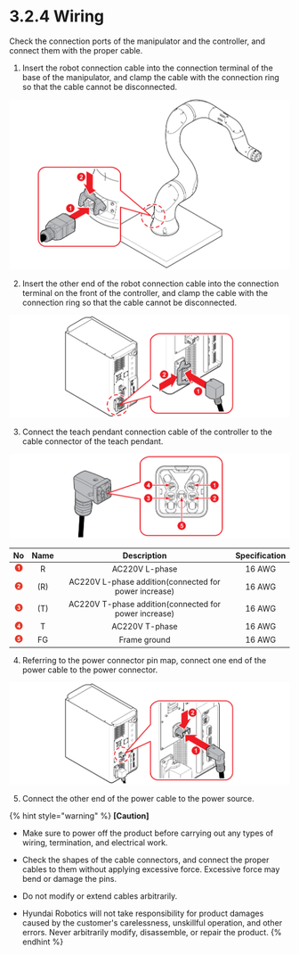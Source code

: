# 3.2.4 Wiring

Check the connection ports of the manipulator and the controller, and connect them with the proper cable.

1. Insert the robot connection cable into the connection terminal of the base of the manipulator, and clamp the cable with the connection ring so that the cable cannot be disconnected.

![](../../.gitbook/assets/wiring_1.png)

2. Insert the other end of the robot connection cable into the connection terminal on the front of the controller, and clamp the cable with the connection ring so that the cable cannot be disconnected.

![](../../.gitbook/assets/wiring_2.png)

3. Connect the teach pendant connection cable of the controller to the cable connector of the teach pendant.

![](../../.gitbook/assets/wiring_3.png)

| **No** | Name | Description | **Specification** |
| :---: | :---: | :---: | :---: |
|  ![](../../.gitbook/assets/1.png)  | R | AC220V L-phase | 16 AWG |
|  ![](../../.gitbook/assets/2.png)  | \(R\) | AC220V L-phase addition\(connected for power increase\) | 16 AWG |
|  ![](../../.gitbook/assets/3.png)  | \(T\) | AC220V T-phase addition\(connected for power increase\) | 16 AWG |
|  ![](../../.gitbook/assets/4.png)  | T | AC220V T-phase | 16 AWG |
|  ![](../../.gitbook/assets/5.png)  | FG | Frame ground | 16 AWG |

4. Referring to the power connector pin map, connect one end of the power cable to the power connector.

![](../../.gitbook/assets/wiring_4.png)

5. Connect the other end of the power cable to the power source.

{% hint style="warning" %}
**\[Caution\]**

* Make sure to power off the product before carrying out any types of wiring, termination, and electrical work.

* Check the shapes of the cable connectors, and connect the proper cables to them without applying excessive force. Excessive force may bend or damage the pins.

* Do not modify or extend cables arbitrarily.

* Hyundai Robotics will not take responsibility for product damages caused by the customer's carelessness, unskillful operation, and other errors. Never arbitrarily modify, disassemble, or repair the product.
{% endhint %}

 

